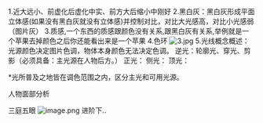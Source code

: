 

1.近大远小、前虚化后虚化中实、前方大后缩小中刚好
2.黑白灰：黑白灰形成平面立体感(如果没有黑白灰就没有立体感)并控制对比，对比大光感高，对比小光感弱（图片灰）
3.质感,一个东西的质感跟颜色没有关系,跟黑白灰有关系,举例就是一个苹果去掉颜色之后你还能看出来是一个苹果
4.色环
![3.jpg](https://cdn.jsdelivr.net/gh/Silence-dream/bed@master/img/202403261917149.jpg)
5.光线概念概述：光源颜色决定图片色调，物体本身颜色无法决定色调。
逆光：轮廓光、穿光、剪影（必须具备：主光源在人物后方。）
正光：
侧光：
顶光：

*光所普及之地皆在调色范围之内，区分主光和可用光源。

人物面部分析

三庭五眼
![image.png](https://cdn.jsdelivr.net/gh/Silence-dream/bed@master/img/202406221823172.png)
进阶下..